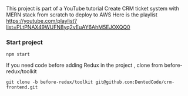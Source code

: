 This project is part of a YouTube tutorial Create CRM ticket system with MERN stack from scratch to deploy to AWS
Here is the playlist https://youtube.com/playlist?list=PLtPNAX49WUFN8yq2vEuAY6AhM5EJOXQQ0

### Start project

`npm start`

If you need code before adding Redux in the project , clone from before-redux/toolkit

`git clone -b before-redux/toolkit git@github.com:DentedCode/crm-frontend.git`
